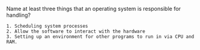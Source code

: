 Name at least three things that an operating system is responsible for handling?

    1. Scheduling system processes
    2. Allow the software to interact with the hardware
    3. Setting up an environment for other programs to run in via CPU and RAM.